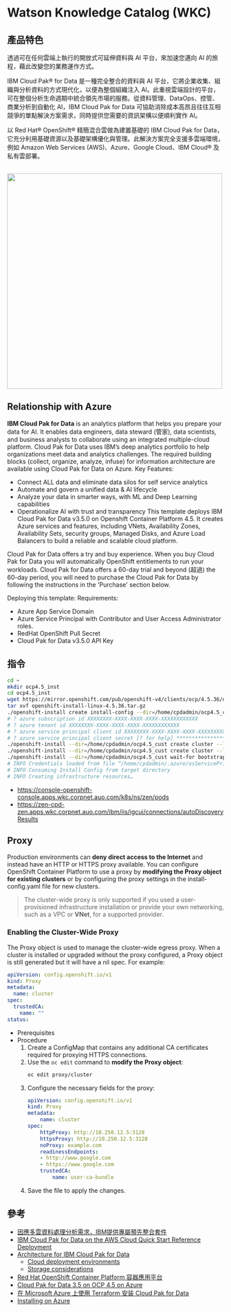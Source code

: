# Watson Knowledge Catalog (WKC)
## 產品特色
透過可在任何雲端上執行的開放式可延伸資料與 AI 平台，來加速您邁向 AI 的旅程，藉此改變您的業務運作方式。

IBM Cloud Pak® for Data 是一種完全整合的資料與 AI 平台，它將企業收集、組織與分析資料的方式現代化，以便為整個組織注入 AI。此重視雲端設計的平台，可在整個分析生命週期中統合領先市場的服務。從資料管理、DataOps、控管、商業分析到自動化 AI，IBM Cloud Pak for Data 可協助消除成本高昂且往往互相競爭的單點解決方案需求，同時提供您需要的資訊架構以便順利實作 AI。

以 Red Hat® OpenShift® 精簡混合雲做為建置基礎的 IBM Cloud Pak for Data，它充分利用基礎資源以及基礎架構優化與管理。此解決方案完全支援多雲端環境，例如 Amazon Web Services (AWS)、Azure、Google Cloud、IBM Cloud® 及私有雲部署。

<br><img src="https://www.ibm.com/support/knowledgecenter/SSQNUZ_latest/cpd/plan/images/cluster-arch.png" width="500">

## Relationship with Azure
**IBM Cloud Pak for Data** is an analytics platform that helps you prepare your data for AI. It enables data engineers, data steward (管家), data scientists, and business analysts to collaborate using an integrated multiple-cloud platform.
Cloud Pak for Data uses IBM’s deep analytics portfolio to help organizations meet data and analytics challenges.
The required building blocks (collect, organize, analyze, infuse) for information architecture are available using Cloud Pak for Data on Azure.
Key Features:
- Connect ALL data and eliminate data silos for self service analytics
- Automate and govern a unified data & AI lifecycle
- Analyze your data in smarter ways, with ML and Deep Learning capabilities
- Operationalize AI with trust and transparency
This template deploys IBM Cloud Pak for Data v3.5.0 on Openshift Container Platform 4.5. It creates Azure services and features, including VNets, Availability Zones, Availability Sets, security groups, Managed Disks, and Azure Load Balancers to build a reliable and scalable cloud platform.

Cloud Pak for Data offers a try and buy experience. When you buy Cloud Pak for Data you will automatically OpenShift entitlements to run your workloads. Cloud Pak for Data offers a 60-day trial and beyond (超過) the 60-day period, you will need to purchase the Cloud Pak for Data by following the instructions in the 'Purchase' section below.

Deploying this template:
Requirements:
- Azure App Service Domain
- Azure Service Principal with Contributor and User Access Administrator roles.
- RedHat OpenShift Pull Secret
- Cloud Pak for Data v3.5.0 API Key

## 指令
```bash
cd ~
mkdir ocp4.5_inst
cd ocp4.5_inst
wget https://mirror.openshift.com/pub/openshift-v4/clients/ocp/4.5.36/openshift-install-linux-4.5.36.tar.gz
tar xvf openshift-install-linux-4.5.36.tar.gz
./openshift-install create install-config --dir=/home/cpdadmin/ocp4.5_cust
# ? azure subscription id XXXXXXXX-XXXX-XXXX-XXXX-XXXXXXXXXXXX
# ? azure tenant id XXXXXXXX-XXXX-XXXX-XXXX-XXXXXXXXXXXX
# ? azure service principal client id XXXXXXXX-XXXX-XXXX-XXXX-XXXXXXXXXXXX
# ? azure service principal client secret [? for help] **********************************
./openshift-install --dir=/home/cpdadmin/ocp4.5_cust create cluster --log-level=info
./openshift-install --dir=/home/cpdadmin/ocp4.5_cust create cluster --log-level=debug
./openshift-install --dir=/home/cpdadmin/ocp4.5_cust wait-for bootstrap-complete --log-level=info
# INFO Credentials loaded from file “/home/cpdadmin/.azure/osServicePrincipal.json”
# INFO Consuming Install Config from target directory
# INFO Creating infrastructure resources…
```
- https://console-openshift-console.apps.wkc.corpnet.auo.com/k8s/ns/zen/pods
- https://zen-cpd-zen.apps.wkc.corpnet.auo.com/ibm/iis/igcui/connections/autoDiscoveryResults

## Proxy
Production environments can **deny direct access to the Internet** and instead have an HTTP or HTTPS proxy available. You can configure OpenShift Container Platform to use a proxy by **modifying the Proxy object for existing clusters** or by configuring the proxy settings in the install-config.yaml file for new clusters.
> The cluster-wide proxy is only supported if you used a user-provisioned infrastructure installation or provide your own networking, such as a VPC or **VNet**, for a supported provider.

### Enabling the Cluster-Wide Proxy
The Proxy object is used to manage the cluster-wide egress proxy. When a cluster is installed or upgraded without the proxy configured, a Proxy object is still generated but it will have a nil spec. For example:
```yaml
apiVersion: config.openshift.io/v1
kind: Proxy
metadata:
  name: cluster
spec:
  trustedCA:
    name: ""
status:
```
- Prerequisites
- Procedure
    1. Create a ConfigMap that contains any additional CA certificates required for proxying HTTPS connections.
    2. Use the `oc edit` command to **modify the Proxy object**:
        ```bash
        oc edit proxy/cluster
        ```
    3. Configure the necessary fields for the proxy:
        ```yaml
        apiVersion: config.openshift.io/v1
        kind: Proxy
        metadata:
            name: cluster
        spec:
            httpProxy: http://10.250.12.5:3128
            httpsProxy: http://10.250.12.5:3128
            noProxy: example.com
            readinessEndpoints:
            - http://www.google.com
            - https://www.google.com
            trustedCA:
                name: user-ca-bundle
        ```
    4. Save the file to apply the changes.

## 參考
- [因應多雲資料處理分析需求，IBM提供專屬預先整合套件](https://www.ithome.com.tw/review/134115)
- [IBM Cloud Pak for Data on the AWS Cloud Quick Start Reference Deployment](https://aws-quickstart.github.io/quickstart-ibm-icp-for-data/)
- [Architecture for IBM Cloud Pak for Data](https://www.ibm.com/support/producthub/icpdata/docs/content/SSQNUZ_latest/cpd/plan/architecture.html)
    - [Cloud deployment environments](https://www.ibm.com/support/producthub/icpdata/docs/content/SSQNUZ_latest/cpd/plan/deployment-environments.html)
    - [Storage considerations](https://www.ibm.com/support/producthub/icpdata/docs/content/SSQNUZ_latest/cpd/plan/storage_considerations.html)
- [Red Hat OpenShift Container Platform 容器應用平台](https://www.sysage.com.tw/Solution/Detail?solutionid=114)
- [Cloud Pak for Data 3.5 on OCP 4.5 on Azure](https://github.com/IBM/cp4d-deployment/blob/master/selfmanaged-openshift/azure/README.md#deployment-topology)
- [在 Microsoft Azure 上使用 Terraform 安装 Cloud Pak for Data](https://www.ibm.com/support/knowledgecenter/zh/SSQNUZ_2.1.0/com.ibm.icpdata.doc/zen/install/terraformazure.html?view=embed)
- [Installing on Azure](https://docs.openshift.com/container-platform/4.5/installing/installing_azure)
